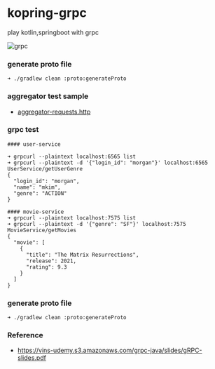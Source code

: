 # kopring-grpc

play kotlin,springboot with grpc

![grpc](https://user-images.githubusercontent.com/85666242/148385053-d7507707-3fbe-4a1c-8919-ce2518a35ca9.png)

### generate proto file

```
➜ ./gradlew clean :proto:generateProto
```

### aggregator test sample

- [aggregator-requests.http](./aggregator-service/src/main/resources/aggregator-requests.http)

### grpc test

```
#### user-service

➜ grpcurl --plaintext localhost:6565 list
➜ grpcurl --plaintext -d '{"login_id": "morgan"}' localhost:6565 UserService/getUserGenre
{
  "login_id": "morgan",
  "name": "mkim",
  "genre": "ACTION"
}

#### movie-service
➜ grpcurl --plaintext localhost:7575 list
➜ grpcurl --plaintext -d '{"genre": "SF"}' localhost:7575 MovieService/getMovies
{
  "movie": [
    {
      "title": "The Matrix Resurrections",
      "release": 2021,
      "rating": 9.3
    }
  ]
}
```

### generate proto file

```
➜ ./gradlew clean :proto:generateProto
```

### Reference

- https://vins-udemy.s3.amazonaws.com/grpc-java/slides/gRPC-slides.pdf
